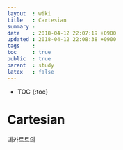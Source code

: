 ```yaml
---
layout  : wiki
title   : Cartesian
summary : 
date    : 2018-04-12 22:07:19 +0900
updated : 2018-04-12 22:08:38 +0900
tags    : 
toc     : true
public  : true
parent  : study
latex   : false
---
```

* TOC
{:toc}

# Cartesian
데카르트의
